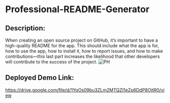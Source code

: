 # Professional-README-Generator
## Description:
When creating an open source project on GitHub, it’s important to have a high-quality README for the app. This should include what the app is for, how to use the app, how to install it, how to report issues, and how to make contributions—this last part increases the likelihood that other developers will contribute to the success of the project.
![PH](https://github.com/Farjana-04/Professional-README-Generator/assets/92415181/fc8b336d-65f9-4ee4-b78a-c7aad3e47e96)
## Deployed Demo Link:
https://drive.google.com/file/d/1YqOs09bu3ZLm2MTQZI1eZp6DdP8OjtR0/view
